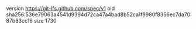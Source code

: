 version https://git-lfs.github.com/spec/v1
oid sha256:536e79063a4541d9394d72ca47a4bad8b52ca1f9980f8356ec7da7087b83cc16
size 1730
